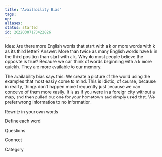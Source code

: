 ```yaml
---
title: "Availability Bias"
tags:
up:
aliases:
status: started
id: 20220307170422826
---
```




Idea: Are there more English words that start with a k or more words with k as its third letter? Answer: More than twice as many English words have k in the third position than start with a k. Why do most people believe the opposite is true? Because we can think of words beginning with a k more quickly. They are more available to our memory.

The availability bias says this: We create a picture of the world using the examples that most easily come to mind. This is idiotic, of course, because in reality, things don’t happen more frequently just because we can conceive of them more easily. It is as if you were in a foreign city without a map, and then pulled out one for your hometown and simply used that. We prefer wrong information to no information.

Rewrite in your own words

Define each word

Questions

Connect

Category
